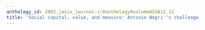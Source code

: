 ```yaml
---
anthology_id: 2002.jasis_journal-ir0anthology0volumeA53A12.11
title: 'Social capital, value, and measure: Antonio Negri''s challenge to capitalism'
---
```

